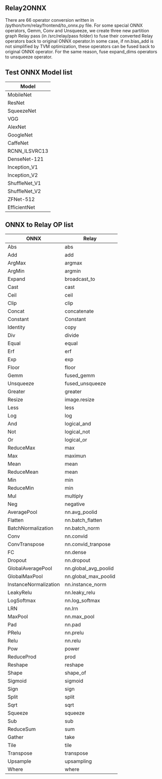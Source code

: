 <!--- Licensed to the Apache Software Foundation (ASF) under one -->
<!--- or more contributor license agreements.  See the NOTICE file -->
<!--- distributed with this work for additional information -->
<!--- regarding copyright ownership.  The ASF licenses this file -->
<!--- to you under the Apache License, Version 2.0 (the -->
<!--- "License"); you may not use this file except in compliance -->
<!--- with the License.  You may obtain a copy of the License at -->

<!---   http://www.apache.org/licenses/LICENSE-2.0 -->

<!--- Unless required by applicable law or agreed to in writing, -->
<!--- software distributed under the License is distributed on an -->
<!--- "AS IS" BASIS, WITHOUT WARRANTIES OR CONDITIONS OF ANY -->
<!--- KIND, either express or implied.  See the License for the -->
<!--- specific language governing permissions and limitations -->
<!--- under the License. -->

Relay2ONNX
----------
There are 66 operator conversion written in /python/tvm/relay/frontend/to_onnx.py file. For some special ONNX operators, Gemm, Conv and Unsqueeze, we create three new partition graph Relay pass (in /src/relay/pass folder) to fuse their converted Relay operators back to original ONNX operator.In some case, if nn.bias_add is not simplified by TVM optimization, these operators can be fused back to original ONNX operator. For the same reason, fuse expand_dims operators to unsqueeze operator.

Test ONNX Model list
--------------------
|Model|
|-----|
|MobileNet|
|ResNet|
|SqueezeNet|
|VGG|
|AlexNet|
|GoogleNet|
|CaffeNet|
|RCNN_ILSVRC13|
|DenseNet-121|
|Inception_V1|
|Inception_V2|
|ShuffleNet_V1|
|ShuffleNet_V2|
|ZFNet-512|
|EfficientNet|


ONNX to Relay OP list
---------------------
|ONNX|Relay|
|----|-----|
|Abs|abs|
|Add|add|
|ArgMax|argmax|
|ArgMin|argmin|
|Expand|broadcast_to|
|Cast|cast|
|Ceil|ceil|
|Clip|clip|
|Concat|concatenate|
|Constant|Constant|
|Identity|copy|
|Div|divide|
|Equal|equal|
|Erf|erf|
|Exp|exp|
|Floor|floor|
|Gemm|fused_gemm|
|Unsqueeze|fused_unsqueeze|
|Greater|greater|
|Resize|image.resize|
|Less|less|
|Log|log|
|And|logical_and|
|Not|logical_not|
|Or|logical_or|
|ReduceMax|max|
|Max|maximun|
|Mean|mean|
|ReduceMean|mean|
|Min|min|
|ReduceMin|min|
|Mul|multiply|
|Neg|negative|
|AveragePool|nn.avg_poolid|
|Flatten|nn.batch_flatten|
|BatchNormalization|nn.batch_norm|
|Conv|nn.convid|
|ConvTranspose|nn.convid_tranpose|
|FC|nn.dense|
|Dropout|nn.dropout|
|GlobalAveragePool|nn.global_avg_poolid|
|GlobalMaxPool|nn.global_max_poolid|
|InstanceNormalization|nn.instance_norm|
|LeakyRelu|nn.leaky_relu|
|LogSoftmax|nn.log_softmax|
|LRN|nn.lrn|
|MaxPool|nn.max_pool|
|Pad|nn.pad|
|PRelu|nn.prelu|
|Relu|nn.relu|
|Pow|power|
|ReduceProd|prod|
|Reshape|reshape|
|Shape|shape_of|
|Sigmoid|sigmoid|
|Sign|sign|
|Split|split|
|Sqrt|sqrt|
|Squeeze|squeeze|
|Sub|sub|
|ReduceSum|sum|
|Gather|take|
|Tile|tile|
|Transpose|transpose|
|Upsample|upsampling|
|Where|where|
